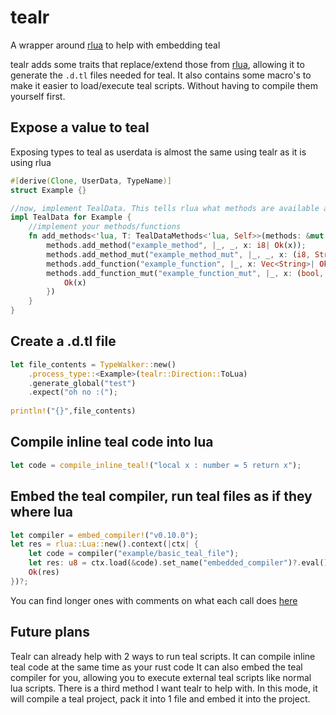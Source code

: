 # tealr
A wrapper around [rlua](https://crates.io/crates/rlua) to help with embedding teal

tealr adds some traits that replace/extend those from [rlua](https://crates.io/crates/rlua), allowing it to generate the `.d.tl` files needed for teal.
It also contains some macro's to make it easier to load/execute teal scripts. Without having to compile them yourself first.

## Expose a value to teal
Exposing types to teal as userdata is almost the same using tealr as it is using rlua
```rust
#[derive(Clone, UserData, TypeName)]
struct Example {}

//now, implement TealData. This tells rlua what methods are available and tealr what the types are
impl TealData for Example {
    //implement your methods/functions
    fn add_methods<'lua, T: TealDataMethods<'lua, Self>>(methods: &mut T) {
        methods.add_method("example_method", |_, _, x: i8| Ok(x));
        methods.add_method_mut("example_method_mut", |_, _, x: (i8, String)| Ok(x.1));
        methods.add_function("example_function", |_, x: Vec<String>| Ok((x, 8)));
        methods.add_function_mut("example_function_mut", |_, x: (bool, Option<Example>)| {
            Ok(x)
        })
    }
}
```
## Create a .d.tl file
```rust
let file_contents = TypeWalker::new() 
    .process_type::<Example>(tealr::Direction::ToLua)
    .generate_global("test")
    .expect("oh no :(");
    
println!("{}",file_contents)
```
## Compile inline teal code into lua
```rust
let code = compile_inline_teal!("local x : number = 5 return x");
```

## Embed the teal compiler, run teal files as if they where lua
```rust
let compiler = embed_compiler!("v0.10.0");
let res = rlua::Lua::new().context(|ctx| {
    let code = compiler("example/basic_teal_file");
    let res: u8 = ctx.load(&code).set_name("embedded_compiler")?.eval()?;
    Ok(res)
})?;
```

You can find longer ones with comments on what each call does [here](https://github.com/lenscas/tealr/tree/master/tealr/examples)

## Future plans
Tealr can already help with 2 ways to run teal scripts.
It can compile inline teal code at the same time as your rust code
It can also embed the teal compiler for you, allowing you to execute external teal scripts like normal lua scripts.
There is a third method I want tealr to help with. In this mode, it will compile a teal project, pack it into 1 file and embed it into the project.
